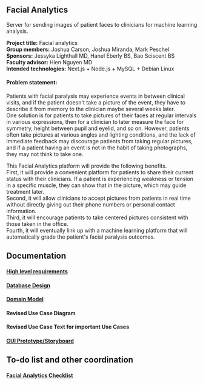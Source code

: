 ## Facial Analytics
Server for sending images of patient faces to clinicians for machine learning analysis.

**Project title:** Facial analytics\
**Group members:** Joshua Carson, Joshua Miranda, Mark Peschel\
**Sponsors:** Jessyka Lighthall MD, Hanel Eberly BS, Bao Sciscent BS\
**Faculty advisor:** Hien Nguyen MD\
**Intended technologies:** Next.js + Node.js + MySQL + Debian Linux

#### Problem statement:
Patients with facial paralysis may experience events in between clinical visits, and if the patient doesn't take a picture of the event, they have to describe it from memory to the clinician maybe several weeks later.\
One solution is for patients to take pictures of their faces at regular intervals in various expressions, then for a clinician to later measure the face for symmetry, height between pupil and eyelid, and so on. However, patients often take pictures at various angles and lighting conditions, and the lack of immediate feedback may discourage patients from taking regular pictures, and if a patient having an event is not in the habit of taking photographs, they may not think to take one.

This Facial Analytics platform will provide the following benefits.\
First, it will provide a convenient platform for patients to share their current status with their clinicians. If a patient is experiencing weakness or tension in a specific muscle, they can show that in the picture, which may guide treatment later.\
Second, it will allow clinicians to accept pictures from patients in real time without directly giving out their phone numbers or personal contact information.\
Third, it will encourage patients to take centered pictures consistent with those taken in the office.\
Fourth, it will eventually link up with a machine learning platform that will automatically grade the patient's facial paralysis outcomes.

## Documentation

#### [High level requirements](https://pennstateoffice365-my.sharepoint.com/:w:/g/personal/msp5393_psu_edu/EVU0gBeUfkpKnjZxytoE1l8BLoWNbVO5uDRFVc7x0O3YPw)

#### [Database Design](https://drive.google.com/file/d/1EI9w-PoYzTP_i9AJYBGYWvi-uNHV-ZL-/view)

#### [Domain Model](https://drive.google.com/file/d/1CX_ORTxK9FsXk-Tg8izZSY5mT3a4EZe7/view)
<!-- TODO-->
#### Revised Use Case Diagram
<!-- TODO-->
#### Revised Use Case Text for important Use Cases

<!-- TODO Revise GUI-->
#### [GUI Prototype/Storyboard](https://pennstateoffice365-my.sharepoint.com/:f:/g/personal/msp5393_psu_edu/EnSBCh98AnxDvs3oXbzyhRABkQssKdBKvlBVmINSSue5Yg?e=I2gDvD)

## To-do list and other coordination

#### [Facial Analytics Checklist](https://pennstateoffice365-my.sharepoint.com/:x:/g/personal/msp5393_psu_edu/EZh5t_dYPsNFq0JaZCNACAEB13Uo0YzhOKBRcONIOyd8cw?e=JBWeEK)
